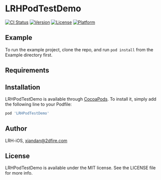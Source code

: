 # LRHPodTestDemo

[![CI Status](https://img.shields.io/travis/LRH-iOS/LRHPodTestDemo.svg?style=flat)](https://travis-ci.org/LRH-iOS/LRHPodTestDemo)
[![Version](https://img.shields.io/cocoapods/v/LRHPodTestDemo.svg?style=flat)](https://cocoapods.org/pods/LRHPodTestDemo)
[![License](https://img.shields.io/cocoapods/l/LRHPodTestDemo.svg?style=flat)](https://cocoapods.org/pods/LRHPodTestDemo)
[![Platform](https://img.shields.io/cocoapods/p/LRHPodTestDemo.svg?style=flat)](https://cocoapods.org/pods/LRHPodTestDemo)

## Example

To run the example project, clone the repo, and run `pod install` from the Example directory first.

## Requirements

## Installation

LRHPodTestDemo is available through [CocoaPods](https://cocoapods.org). To install
it, simply add the following line to your Podfile:

```ruby
pod 'LRHPodTestDemo'
```

## Author

LRH-iOS, xiandan@2dfire.com

## License

LRHPodTestDemo is available under the MIT license. See the LICENSE file for more info.
